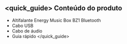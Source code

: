 ## <quick_guide> Conteúdo do produto

* Altifalante Energy Music Box BZ1 Bluetooth
* Cabo USB
* Cabo de áudio
* Guia rápido
</quick_guide>

